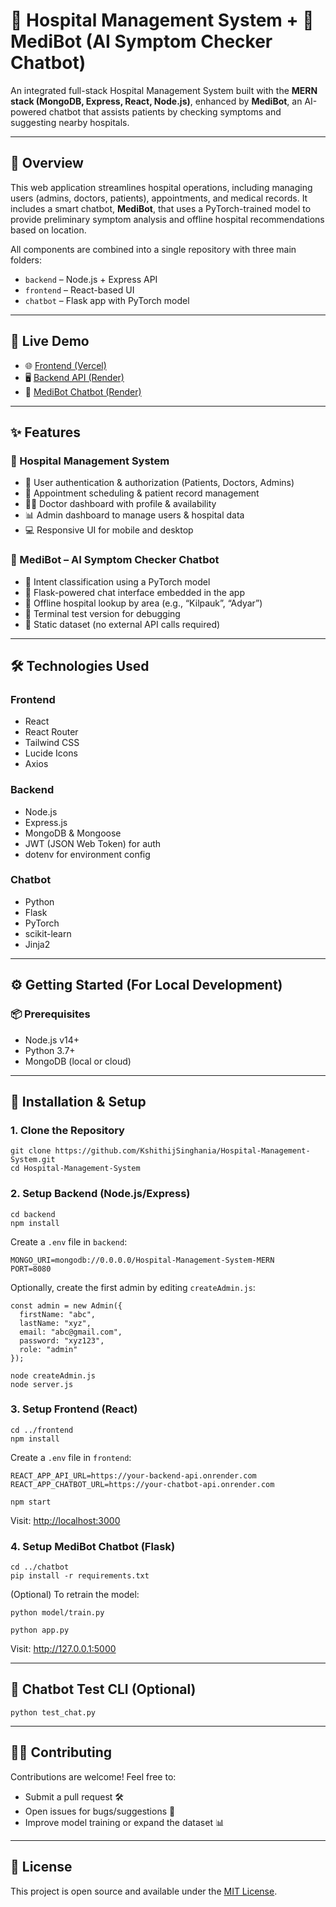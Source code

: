 <h1>🏥 Hospital Management System + 🧠 MediBot (AI Symptom Checker Chatbot)</h1>

<p>An integrated full-stack Hospital Management System built with the <strong>MERN stack (MongoDB, Express, React, Node.js)</strong>, enhanced by <strong>MediBot</strong>, an AI-powered chatbot that assists patients by checking symptoms and suggesting nearby hospitals.</p>

<hr />

<h2>🚀 Overview</h2>

<p>This web application streamlines hospital operations, including managing users (admins, doctors, patients), appointments, and medical records. It includes a smart chatbot, <strong>MediBot</strong>, that uses a PyTorch-trained model to provide preliminary symptom analysis and offline hospital recommendations based on location.</p>

<p>All components are combined into a single repository with three main folders:</p>

<ul>
  <li><code>backend</code> – Node.js + Express API</li>
  <li><code>frontend</code> – React-based UI</li>
  <li><code>chatbot</code> – Flask app with PyTorch model</li>
</ul>

<hr />

<h2>🔗 Live Demo</h2>

<ul>
  <li>🌐 <a href="https://hospital-management-sys-git-e1f527-kshithij-singhanias-projects.vercel.app" target="_blank" rel="noopener noreferrer">Frontend (Vercel)</a></li>
  <li>🖥️ <a href="https://hospital-management-system-1dqr.onrender.com" target="_blank" rel="noopener noreferrer">Backend API (Render)</a></li>
  <li>🤖 <a href="https://hospital-management-system-chatbot.onrender.com" target="_blank" rel="noopener noreferrer">MediBot Chatbot (Render)</a></li>
</ul>

<hr />

<h2>✨ Features</h2>

<h3>🏥 Hospital Management System</h3>
<ul>
  <li>🔐 User authentication & authorization (Patients, Doctors, Admins)</li>
  <li>📅 Appointment scheduling & patient record management</li>
  <li>👨‍⚕️ Doctor dashboard with profile & availability</li>
  <li>📊 Admin dashboard to manage users & hospital data</li>
  <li>💻 Responsive UI for mobile and desktop</li>
</ul>

<h3>🤖 MediBot – AI Symptom Checker Chatbot</h3>
<ul>
  <li>🧠 Intent classification using a PyTorch model</li>
  <li>💬 Flask-powered chat interface embedded in the app</li>
  <li>📍 Offline hospital lookup by area (e.g., “Kilpauk”, “Adyar”)</li>
  <li>🧪 Terminal test version for debugging</li>
  <li>📁 Static dataset (no external API calls required)</li>
</ul>

<hr />

<h2>🛠️ Technologies Used</h2>

<h3>Frontend</h3>
<ul>
  <li>React</li>
  <li>React Router</li>
  <li>Tailwind CSS</li>
  <li>Lucide Icons</li>
  <li>Axios</li>
</ul>

<h3>Backend</h3>
<ul>
  <li>Node.js</li>
  <li>Express.js</li>
  <li>MongoDB & Mongoose</li>
  <li>JWT (JSON Web Token) for auth</li>
  <li>dotenv for environment config</li>
</ul>

<h3>Chatbot</h3>
<ul>
  <li>Python</li>
  <li>Flask</li>
  <li>PyTorch</li>
  <li>scikit-learn</li>
  <li>Jinja2</li>
</ul>

<hr />

<h2>⚙️ Getting Started (For Local Development)</h2>

<h3>📦 Prerequisites</h3>
<ul>
  <li>Node.js v14+</li>
  <li>Python 3.7+</li>
  <li>MongoDB (local or cloud)</li>
</ul>

<hr />

<h2>📁 Installation & Setup</h2>

<h3>1. Clone the Repository</h3>

<pre><code>git clone https://github.com/KshithijSinghania/Hospital-Management-System.git
cd Hospital-Management-System
</code></pre>

<h3>2. Setup Backend (Node.js/Express)</h3>

<pre><code>cd backend
npm install
</code></pre>

<p>Create a <code>.env</code> file in <code>backend</code>:</p>

<pre><code>MONGO_URI=mongodb://0.0.0.0/Hospital-Management-System-MERN
PORT=8080
</code></pre>

<p>Optionally, create the first admin by editing <code>createAdmin.js</code>:</p>

<pre><code>const admin = new Admin({
  firstName: "abc",
  lastName: "xyz",
  email: "abc@gmail.com",
  password: "xyz123",
  role: "admin"
});
</code></pre>

<pre><code>node createAdmin.js
node server.js
</code></pre>

<h3>3. Setup Frontend (React)</h3>

<pre><code>cd ../frontend
npm install
</code></pre>

<p>Create a <code>.env</code> file in <code>frontend</code>:</p>

<pre><code>REACT_APP_API_URL=https://your-backend-api.onrender.com
REACT_APP_CHATBOT_URL=https://your-chatbot-api.onrender.com
</code></pre>

<pre><code>npm start</code></pre>

<p>Visit: <a href="http://localhost:3000" target="_blank" rel="noopener noreferrer">http://localhost:3000</a></p>

<h3>4. Setup MediBot Chatbot (Flask)</h3>

<pre><code>cd ../chatbot
pip install -r requirements.txt
</code></pre>

<p>(Optional) To retrain the model:</p>

<pre><code>python model/train.py
</code></pre>

<pre><code>python app.py
</code></pre>

<p>Visit: <a href="http://127.0.0.1:5000" target="_blank" rel="noopener noreferrer">http://127.0.0.1:5000</a></p>

<hr />

<h2>🧪 Chatbot Test CLI (Optional)</h2>

<pre><code>python test_chat.py</code></pre>

<hr />

<h2>🧑‍💻 Contributing</h2>

<p>Contributions are welcome! Feel free to:</p>
<ul>
  <li>Submit a pull request 🛠️</li>
  <li>Open issues for bugs/suggestions 🐛</li>
  <li>Improve model training or expand the dataset 📊</li>
</ul>

<hr />

<h2>📄 License</h2>

<p>This project is open source and available under the <a href="LICENSE" target="_blank" rel="noopener noreferrer">MIT License</a>.</p>

